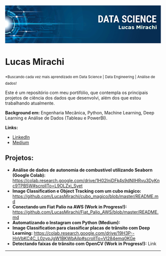 <p align="center">
  <img src="banner_lucas.png" >
</p>

# Lucas Mirachi
<sub>*Buscando cada vez mais aprendizado em Data Science | Data Engineering | Análise de dados!</sub>

Este é um repositório com meu portifólio, que contempla os principais projetos de ciência dos dados que desenvolvi, além  dos que estou trabalhando atualmente.

**Background em:** Engenharia Mecânica, Python, Machine Learning, Deep Learning e Análise de Dados (Tableau e PowerBI).

**Links:**
* [LinkedIn](https://www.linkedin.com/in/lucasmirachi)
* [Medium](https://medium.com/@lucas.mirachi)


## Projetos:

* **Análise de dados de autonomia de combustível utilizando Seaborn (Google Colab):**
https://colab.research.google.com/drive/1H02lniDFk4s9dNllHRvu3DyKnc9TPB5W#scrollTo=L9OLZxj_Syet
* **Image Classification e Object Tracking com um cubo mágico:** https://github.com/LucasMirachi/cubo_magico/blob/master/README.md
* **Conectando um Fiat Palio na AWS (Work in Progress!):** https://github.com/LucasMirachi/Fiat_Palio_AWS/blob/master/README.md
* **Automatizando o Instagram com Python (Medium):**
* **Image Classification para classificar placas de trânsito com Deep Learning:** https://colab.research.google.com/drive/19H3P--HnVbKC4C_L0zypJgW1BKWbAiIp#scrollTo=VI284emq0KGe
* **Detectando faixas de trânsito com OpenCV (Work in Progress!):** Link

---
